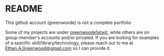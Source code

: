 # README
This github account (greenwoode) is not a complete portfolio

Some of my projects are under [greenwoode1atwit](https://github.com/greenwoode1atwit), while others are on group-member's accounts and/or privated. If you are looking for examples of a specific skill/library/technology, please reach out to me at Ethan.A.Greenwood@gmail.com so I can provide it.
